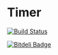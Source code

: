 Timer
=====

[![Build Status](https://travis-ci.org/miklos-martin/timer.png?branch=master)](https://travis-ci.org/miklos-martin/timer)

[![Bitdeli Badge](https://d2weczhvl823v0.cloudfront.net/miklos-martin/timer/trend.png)](https://bitdeli.com/free "Bitdeli Badge")

